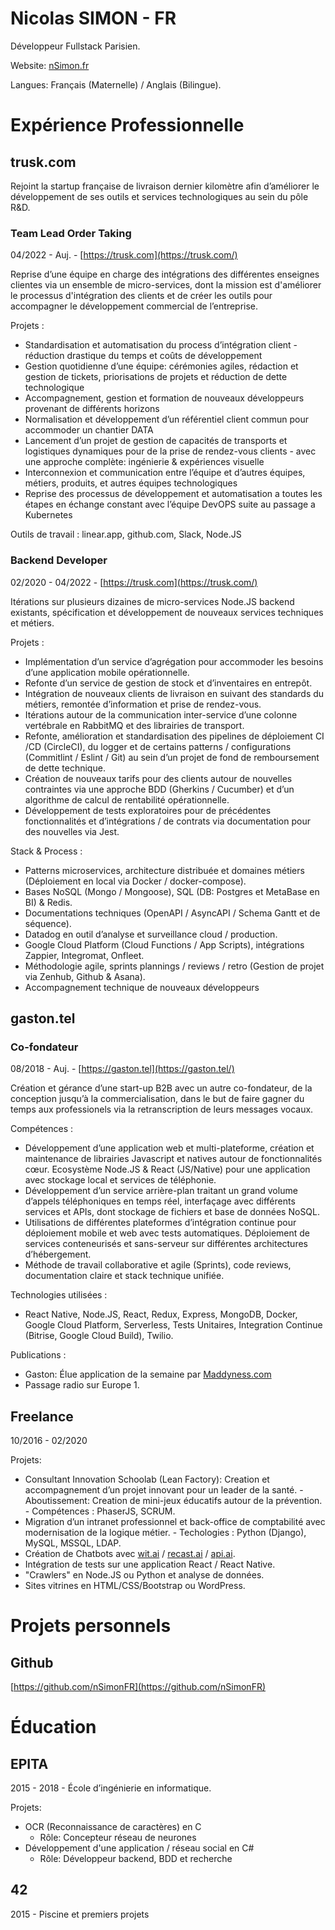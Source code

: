 # Nicolas SIMON - FR

Développeur Fullstack Parisien.

Website: [nSimon.fr](http://nsimon.fr/)

Langues: Français (Maternelle) / Anglais (Bilingue).

# Expérience Professionnelle

## trusk.com

Rejoint la startup française de livraison dernier kilomètre afin d’améliorer le développement de ses outils et services technologiques au sein du pôle R&D.

### Team Lead Order Taking

04/2022 - Auj. - [https://trusk.com](https://trusk.com/)

Reprise d’une équipe en charge des intégrations des différentes enseignes clientes via un ensemble de micro-services, dont la mission est d'améliorer le processus d'intégration des clients et de créer les outils pour accompagner le développement commercial de l’entreprise.

Projets :

- Standardisation et automatisation du process d’intégration client - réduction drastique du temps et coûts de développement
- Gestion quotidienne d’une équipe: cérémonies agiles, rédaction et gestion de tickets, priorisations de projets et réduction de dette technologique
- Accompagnement, gestion et formation de nouveaux développeurs provenant de différents horizons
- Normalisation et développement d’un référentiel client commun pour accommoder un chantier DATA
- Lancement d’un projet de gestion de capacités de transports et logistiques dynamiques pour de la prise de rendez-vous clients - avec une approche complète: ingénierie & expériences visuelle
- Interconnexion et communication entre l’équipe et d’autres équipes, métiers, produits, et autres équipes technologiques
- Reprise des processus de développement et automatisation a toutes les étapes en échange constant avec l’équipe DevOPS suite au passage a Kubernetes

Outils de travail : linear.app, github.com, Slack, Node.JS

### Backend Developer

02/2020 - 04/2022 - [https://trusk.com](https://trusk.com/)

Itérations sur plusieurs dizaines de micro-services Node.JS backend existants, spécification et développement de nouveaux services techniques et métiers.

Projets :

- Implémentation d’un service d’agrégation pour accommoder les besoins d’une application mobile opérationnelle.
- Refonte d’un service de gestion de stock et d’inventaires en entrepôt.
- Intégration de nouveaux clients de livraison en suivant des standards du métiers, remontée d’information et prise de rendez-vous.
- Itérations autour de la communication inter-service d’une colonne vertébrale en RabbitMQ et des librairies de transport.
- Refonte, amélioration et standardisation des pipelines de déploiement CI /CD (CircleCI), du logger et de certains patterns / configurations (Commitlint / Eslint / Git) au sein d’un projet de fond de remboursement de dette technique.
- Création de nouveaux tarifs pour des clients autour de nouvelles contraintes via une approche BDD (Gherkins / Cucumber) et d’un algorithme de calcul de rentabilité opérationnelle.
- Développement de tests exploratoires pour de précédentes fonctionnalités et d’intégrations / de contrats via documentation pour des nouvelles via Jest.

Stack & Process :

- Patterns microservices, architecture distribuée et domaines métiers (Déploiement en local via Docker / docker-compose).
- Bases NoSQL (Mongo / Mongoose), SQL (DB: Postgres et MetaBase en BI) & Redis.
- Documentations techniques (OpenAPI / AsyncAPI / Schema Gantt et de séquence).
- Datadog en outil d’analyse et surveillance cloud / production.
- Google Cloud Platform (Cloud Functions / App Scripts), intégrations Zappier, Integromat, Onfleet.
- Méthodologie agile, sprints plannings / reviews / retro (Gestion de projet via Zenhub, Github & Asana).
- Accompagnement technique de nouveaux développeurs

## gaston.tel

### Co-fondateur

08/2018 - Auj. - [https://gaston.tel](https://gaston.tel/)

Création et gérance d’une start-up B2B avec un autre co-fondateur, de la conception jusqu’à la commercialisation, dans le but de faire gagner du temps aux professionels via la retranscription de leurs messages vocaux.

Compétences :

- Développement d’une application web et multi-plateforme, création et maintenance de librairies Javascript et natives autour de fonctionnalités cœur. Ecosystème Node.JS & React (JS/Native) pour une application avec stockage local et services de téléphonie.
- Développement d’un service arrière-plan traitant un grand volume d’appels téléphoniques en temps réel, interfaçage avec différents services et APIs, dont stockage de fichiers et base de données NoSQL.
- Utilisations de différentes plateformes d’intégration continue pour déploiement mobile et web avec tests automatiques. Déploiement de services conteneurisés et sans-serveur sur différentes architectures d’hébergement.
- Méthode de travail collaborative et agile (Sprints), code reviews, documentation claire et stack technique unifiée.

Technologies utilisées :

- React Native, Node.JS, React, Redux, Express, MongoDB, Docker, Google Cloud Platform, Serverless, Tests Unitaires, Integration Continue (Bitrise, Google Cloud Build), Twilio.

Publications :

- Gaston: Élue application de la semaine par [Maddyness.com](http://maddyness.com/)
- Passage radio sur Europe 1.

## Freelance

10/2016 - 02/2020

Projets:

- Consultant Innovation Schoolab (Lean Factory): Creation et accompagnement d’un projet innovant pour un leader de la santé. - Aboutissement: Creation de mini-jeux éducatifs autour de la prévention. - Compétences : PhaserJS, SCRUM.
- Migration d’un intranet professionnel et back-office de comptabilité avec
  modernisation de la logique métier. - Techologies : Python (Django), MySQL, MSSQL, LDAP.
- Création de Chatbots avec [wit.ai](http://wit.ai/) / [recast.ai](http://recast.ai/) / [api.ai](http://api.ai/).
- Intégration de tests sur une application React / React Native.
- "Crawlers" en Node.JS ou Python et analyse de données.
- Sites vitrines en HTML/CSS/Bootstrap ou WordPress.

# Projets personnels

## Github

[https://github.com/nSimonFR](https://github.com/nSimonFR)

# Éducation

## EPITA

2015 - 2018 - École d’ingénierie en informatique.

Projets:

- OCR (Reconnaissance de caractères) en C
  - Rôle: Concepteur réseau de neurones
- Développement d'une application / réseau social en C#
  - Rôle: Développeur backend, BDD et recherche

## 42

2015 - Piscine et premiers projets
